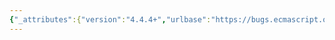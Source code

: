 ```yaml
---
{"_attributes":{"version":"4.4.4+","urlbase":"https://bugs.ecmascript.org/","maintainer":"dherman@mozilla.com"},"bug":{"bug_id":1550,"creation_ts":"2013-06-06 09:41:00 -0700","short_desc":"`if (0) do {} while (0); else {}` prohibited in draft but allowed in consensus reality","delta_ts":"2013-07-15 17:03:44 -0700","product":"Draft for 6th Edition","component":"technical issue","version":"Rev 15: May 14, 2013 Draft","rep_platform":"All","op_sys":"All","bug_status":"RESOLVED","resolution":"FIXED","priority":"Normal","bug_severity":"enhancement","everconfirmed":true,"reporter":{"uid":"jorendorff","name":"Jason Orendorff"},"assigned_to":{"uid":"allen","name":"Allen Wirfs-Brock"},"long_desc":[{"commentid":4146,"comment_count":0,"who":{"uid":"jorendorff","name":"Jason Orendorff"},"bug_when":"2013-06-06 09:41:06 -0700","thetext":"In response to bug 157, the semicolon was removed from the production for do-while loops.\n\nBut then this IfStatement:\n\n    if (0)\n        do {} while (0);\n    else\n        {}\n\nwould fail to parse because of the extra semicolon; the do-while line would parse as two statements (a do-while loop followed by an EmptyStatement) rather than one.\n\nPutting the \";\" back on that production, and adding an \"opt\", might work."},{"commentid":4246,"comment_count":1,"who":{"uid":"allen","name":"Allen Wirfs-Brock"},"bug_when":"2013-06-18 10:41:46 -0700","thetext":"fixed in rev 16 editor's draft\n\nbut ' back and added opt"},{"commentid":4438,"comment_count":2,"who":{"uid":"allen","name":"Allen Wirfs-Brock"},"bug_when":"2013-07-15 17:03:44 -0700","thetext":"fixed in rev16 draft.  July 15, 2013"}]}}
---
```

